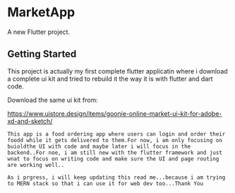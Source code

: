 # MarketApp

A new Flutter project.

## Getting Started

This project is actually my first complete flutter applicatin where i download a complete ui kit and tried to rebuild it the way it is with flutter and dart code.

Download the same ui kit from:

https://www.uistore.design/items/goonie-online-market-ui-kit-for-adobe-xd-and-sketch/

	This app is a food ordering app where users can login and order their foodd while it gets delivered to them.For now, i am only focusing on buioldthe UI with code and maybe later i will focus in the backend..For noe, i am still new with the flutter framework and just wnat to focus on writing code and make sure the UI and page routing are working well..
	
	As i prgress, i will keep updating this read me...because i am trying to MERN stack so that i can use it for web dev too...Thank You
